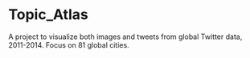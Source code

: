 # Topic_Atlas

A project to visualize both images and tweets from global Twitter data, 2011-2014. Focus on 81 global cities.

